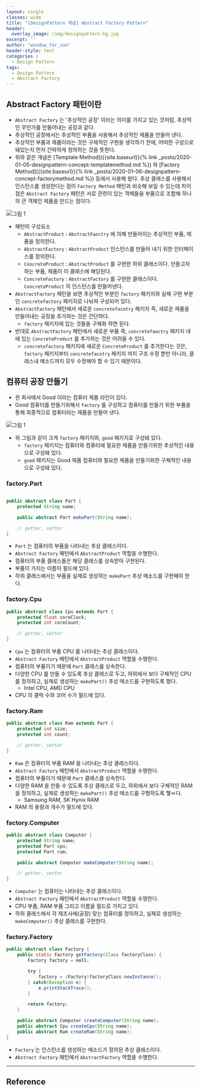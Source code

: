```yaml
--- 
layout: single
classes: wide
title: "[DesignPattern 개념] Abstract Factory Pattern"
header:
  overlay_image: /img/designpattern-bg.jpg
excerpt: ''
author: "window_for_sun"
header-style: text
categories :
  - Design Pattern
tags:
  - Design Pattern
  - Abstract Factory
---  
```



## Abstract Factory 패턴이란
- `Abstract Factory` 는 '추상적인 공장' 이라는 의미를 가지고 있는 것처럼, 추상적인 무언가를 만들어내는 공장과 같다.
- 추상적인 공장에서는 추상적인 부품을 사용해서 추상적인 제품을 만들어 낸다.
- 추상적인 부품과 제품이라는 것은 구체적인 구현을 생각하기 전에, 어떠한 구성으로 돼있는지 먼저 간략하게 정의하는 것을 뜻한다.
- 위와 같은 개념은 
[Template Method]({{site.baseurl}}{% link _posts/2020-01-05-designpattern-concept-templatemethod.md %})
와 
[Factory Method]({{site.baseurl}}{% link _posts/2020-01-06-designpattern-concept-factorymethod.md %}) 
등에서 사용해 왔다. 추상 클래스를 사용해서 인스턴스를 생성한다는 점이 `Factory Method` 패턴과 비슷해 보일 수 있는데 차이점은 `Abstract Factory` 패턴은 서로 관련이 있는 객체들을 부품으로 조합해 하나의 큰 객체인 제품을 만드는 점이다.

![그림 1]({{site.baseurl}}/img/designpattern/2/concept_abstractfactory_1.png)

- 패턴의 구성요소
	- `AbstractProduct` : `AbstractFaoctry` 에 의해 만들어지는 추상적인 부품, 제폼을 정의한다.
	- `AbstractFactory` : `AbstractProduct` 인스턴스를 만들어 내기 위한 인터페이스를 정의한다.
	- `ConcreteProduct` : `AbstractProduct` 를 구현한 하위 클래스이다. 만들고자하는 부품, 제품이 이 클래스에 해당된다.
	- `ConcreteFactory` : `AbstractFactory` 를 구현한 클래스이다. `ConcreteProduct` 의 인스턴스를 만들어낸다.
- `AbstractFactory` 패턴을 보면 추상적인 부분인 `factory` 패키지와 실제 구현 부분인 `concretefactory` 패키지로 나눠져 구성되어 있다.
- `AbstractFactory` 패턴에서 새로운 `concretefacotry` 패키지 즉, 새로운 제품을 만들어내는 공장을 추가하는 것은 간단하다.
	- `factory` 패키지에 있는 것들을 구체화 하면 된다.
- 반대로 `AbstractFactory` 패턴에서 새로운 부품 즉, `concretefaoctry` 패키지 내에 있는 `ConcreteProduct` 를 추가하는 것은 어려울 수 있다.
	- `concretefactory` 패키지에 새로운 `ConcreteProduct` 를 추가한다는 것은, `factory` 패키지부터 `concretefacotry` 패키지 까지 구조 수정 뿐만 아니라, 클래스내 메소드까지 모두 수정해야 할 수 있기 때문이다.


## 컴퓨터 공장 만들기
- 한 회사에서 Good 이라는 컴퓨터 제품 라인이 있다.
- Good 컴퓨터를 만들기위해서 `factory` 를 구성하고 컴퓨터를 만들기 위한 부품을 통해 최종적으로 컴퓨터라는 제품을 만들어 낸다.


![그림 1]({{site.baseurl}}/img/designpattern/2/concept_abstractfactory_2.png)

- 위 그림과 같이 크게 `factory` 패키지와, `good` 패키지로 구성돼 있다.
	- `factory` 패키지는 컴퓨터와 컴퓨터에 필요한 제품을 만들기위한 추상적인 내용으로 구성돼 있다.
	- `good` 패키지는 Good 제품 컴퓨터와 필요한 제품을 만들기위한 구체적인 내용으로 구성돼 있다.

### factory.Part

```java

public abstract class Part {
    protected String name;

    public abstract Part makePart(String name);

	// getter, setter
}
```  

- `Part` 는 컴퓨터의 부품을 나타내는 추상 클래스이다.
- `Abstract Factory` 패턴에서 `AbstractProduct` 역할을 수행한다.
- 컴퓨터의 부품 클래스들은 해당 클래스를 상속받아 구현된다.
- 부품이 가지는 이름이 필드에 있다.
- 하위 클래스에서는 부품을 실제로 생성하는 `makePart` 추상 메소드를 구현해야 한다.

### factory.Cpu

```java
public abstract class Cpu extends Part {
    protected float coreClock;
    protected int coreCount;

	// getter, setter
}
```  

- `Cpu` 는 컴퓨터의 부품 CPU 를 나타내는 추상 클래스이다.
- `Abstract Factory` 패턴에서 `AbstractProduct` 역할을 수행한다.
- 컴퓨터의 부품이기 때문에 `Part` 클래스를 상속한다.
- 다양한 CPU 를 만들 수 있도록 추상 클래스로 두고, 하위에서 보다 구체적인 CPU 를 정의하고, 실제로 생성하는 `makePart()` 추상 메소드를 구현하도록 했다.
	- Intel CPU, AMD CPU
- CPU 의 클럭 수와 코어 수가 필드에 있다.

### factory.Ram

```java
public abstract class Ram extends Part {
    protected int size;
    protected int count;

	// getter, setter
}
```  

- `Ram` 은 컴퓨터의 부품 RAM 을 나타내는 추상 클래스이다.
- `Abstract Factory` 패턴에서 `AbstractProduct` 역할을 수행한다.
- 컴퓨터의 부품이기 때문에 `Part` 클래스를 상속한다.
- 다양한 RAM 을 만들 수 있도록 추상 클래스로 두고, 하위에서 보다 구체적인 RAM 을 정의하고, 실제로 생성하는 `makePart()` 추상 메소드를 구형하도록 햏ㅆ다.
	- Samsung RAM, SK Hynix RAM
- RAM 의 용량과 개수가 필드에 있다.

### factory.Computer

```java
public abstract class Computer {
    protected String name;
    protected Part cpu;
    protected Part ram;

    public abstract Computer makeComputer(String name);

	// getter, setter
}
```  

- `Computer` 는 컴퓨터는 나타내는 추상 클래스이다.
- `Abstract Factory` 패턴에서 `AbstractProduct` 역할을 수행한다.
- CPU 부품, RAM 부품 그리고 이름을 필드로 가지고 있다.
- 하위 클래스에서 각 제조사에(공장) 맞는 컴퓨터를 정의하고, 실제로 생성하는 `makeComputer()` 추상 클래스를 구현한다.

### factory.Factory

```java
public abstract class Factory {
    public static Factory getFactory(Class factoryClass) {
        Factory factory = null;

        try {
            factory = (Factory)factoryClass.newInstance();
        } catch(Exception e) {
            e.printStackTrace();
        }

        return factory;
    }

    public abstract Computer createComputer(String name);
    public abstract Cpu createCpu(String name);
    public abstract Ram createRam(String name);
}
```  

- `Factory` 는 인스턴스를 생성하는 메소드가 정의된 추상 클래스이다.
- `Abstract Factory` 패턴에서 `AbstractFactory` 역할을 수행한다.

























































































---
## Reference

	